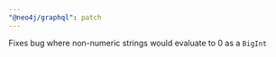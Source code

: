 ```yaml
---
"@neo4j/graphql": patch
---
```


Fixes bug where non-numeric strings would evaluate to 0 as a `BigInt`
